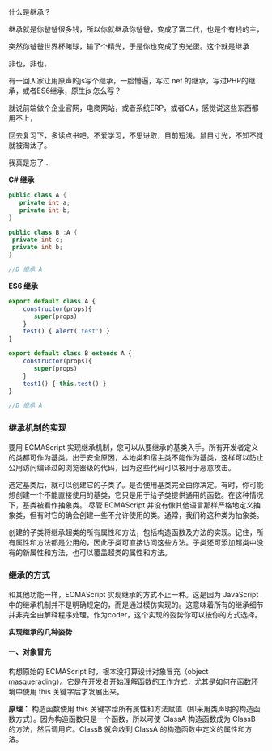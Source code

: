 什么是继承？

继承就是你爸爸很多钱，所以你就继承你爸爸，变成了富二代，也是个有钱的主，

突然你爸爸世界杯赌球，输了个精光，于是你也变成了穷光蛋。这个就是继承

非也，非也。

有一回人家让用原声的js写个继承，一脸懵逼，写过.net 的继承，写过PHP的继承，或者ES6继承，原生js 怎么写？

就说前端做个企业官网，电商网站，或者系统ERP，或者OA，感觉说这些东西都用不上，

回去复习下，多读点书吧。不爱学习，不思进取，目前短浅。鼠目寸光，不知不觉就被淘汰了。

我真是忘了...

**C# 继承**
```c#
public class A {
   private int a;
   private int b;
}

public class B :A {
 private int c;
 private int b;
}

//B 继承 A
```
**ES6 继承**
```js
export default class A {
    constructor(props){
       super(props)
    }
    test() { alert('test') }
}

export default class B extends A {
    constructor(props){
       super(props)
    }
    test1() { this.test() }
}

//B 继承 A
```
### 继承机制的实现
要用 ECMAScript 实现继承机制，您可以从要继承的基类入手。所有开发者定义的类都可作为基类。出于安全原因，本地类和宿主类不能作为基类，这样可以防止公用访问编译过的浏览器级的代码，因为这些代码可以被用于恶意攻击。 

选定基类后，就可以创建它的子类了。是否使用基类完全由你决定。有时，你可能想创建一个不能直接使用的基类，它只是用于给子类提供通用的函数。在这种情况下，基类被看作抽象类。 尽管 ECMAScript 并没有像其他语言那样严格地定义抽象类，但有时它的确会创建一些不允许使用的类。通常，我们称这种类为抽象类。

 创建的子类将继承超类的所有属性和方法，包括构造函数及方法的实现。记住，所有属性和方法都是公用的，因此子类可直接访问这些方法。子类还可添加超类中没有的新属性和方法，也可以覆盖超类的属性和方法。

### 继承的方式
和其他功能一样，ECMAScript 实现继承的方式不止一种。这是因为 JavaScript 中的继承机制并不是明确规定的，而是通过模仿实现的。这意味着所有的继承细节并非完全由解释程序处理。作为coder，这个实现的姿势你可以按你的方式选择。

**实现继承的几种姿势**
#### 一、对象冒充

构想原始的 ECMAScript 时，根本没打算设计对象冒充（object masquerading）。它是在开发者开始理解函数的工作方式，尤其是如何在函数环境中使用 this 关键字后才发展出来。

**原理：** 构造函数使用 this 关键字给所有属性和方法赋值（即采用类声明的构造函数方式）。因为构造函数只是一个函数，所以可使 ClassA 构造函数成为 ClassB 的方法，然后调用它。ClassB 就会收到 ClassA 的构造函数中定义的属性和方法。

